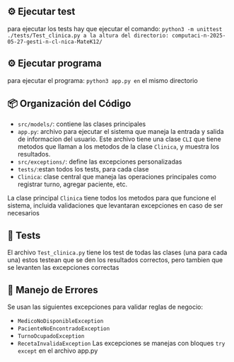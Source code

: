 ## ⚙️ Ejecutar test
para ejecutar los tests hay que ejecutar el comando: `python3 -m unittest ./tests/Test_clinica.py a la altura del directorio: computaci-n-2025-05-27-gesti-n-cl-nica-MateK12/`

## ⚙️ Ejecutar programa
para ejecutar el programa: `python3 app.py en` el mismo directorio


## 📦 Organización del Código

- `src/models/`: contiene las clases principales
- `app.py`: archivo para ejecutar el sistema que maneja la entrada y salida de informacion del usuario. Este archivo tiene una clase `CLI` que tiene metodos que llaman a los metodos de la clase `Clinica`, y muestra los resultados.
- `src/exceptions/`: define las excepciones personalizadas
- `tests/`:estan todos los tests, para cada clase 
- `Clinica`: clase central que maneja las operaciones principales como registrar turno, agregar paciente, etc.

La clase principal `Clinica` tiene todos los metodos para que funcione el sistema, incluida validaciones que levantaran excepciones en caso de ser necesarios

## 🧱 Tests
El archivo `Test_clinica.py` tiene los test de todas las clases (una para cada una) estos testean que se den los resultados correctos, pero tambien que se levanten las excepciones correctas

## 🛑 Manejo de Errores
Se usan las siguientes excepciones para validar reglas de negocio:
- `MedicoNoDisponibleException` 
- `PacienteNoEncontradoException`
- `TurnoOcupadoException`
- `RecetaInvalidaException`
Las excepciones se manejas con bloques `try` `except` en el archivo app.py 